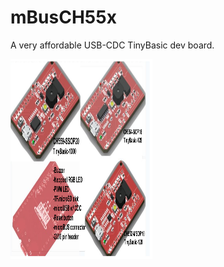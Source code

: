 # mBusCH55x
A very affordable USB-CDC TinyBasic dev board. <br>
 
<img src="pic/mBusCH55x_240801.png" height=320 width=45%> 
